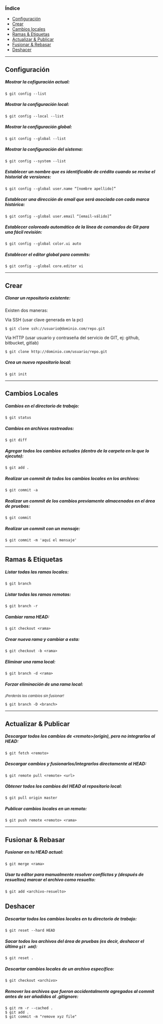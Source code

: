 
### Índice
* [Configuración](#configuración)
* [Crear](#crear)
* [Cambios locales](#cambios-locales)
* [Ramas & Etiquetas](#ramas--etiquetas)
* [Actualizar & Publicar](#actualizar--publicar)
* [Fusionar & Rebasar](#fusionar--rebasar)
* [Deshacer](#deshacer)

<hr>

## Configuración

##### Mostrar la cofiguración actual:
```
$ git config --list
```

##### Mostrar la configuración local:
```
$ git config --local --list
```

##### Mostrar la configuración global:
```
$ git config --global --list
```

##### Mostrar la configuración del sistema:
```
$ git config --system --list
```

##### Establecer un nombre que es identificable de crédito cuando se revise el historial de versiones:
```
$ git config --global user.name “[nombre apellido]”
```

##### Establecer una dirección de email que será asociada con cada marca histórica:
```
$ git config --global user.email “[email-válido]”
```

##### Establecer coloreado automático de la línea de comandos de Git para una fácil revisión:
```
$ git config --global color.ui auto
```

##### Establecer el editor global para commits:
```
$ git config --global core.editor vi
```

<hr>

## Crear

##### Clonar un repositorio existente:

Existen dos maneras:

Vía SSH (usar clave generada en la pc)

```
$ git clone ssh://usuario@dominio.com/repo.git
```

Vía HTTP (usar usuario y contraseña del servicio de GIT, ej: github, bitbucket, gitlab)

```
$ git clone http://dominio.com/usuario/repo.git
```

##### Crea un nuevo repositorio local:
```
$ git init
```

<hr>

## Cambios Locales

##### Cambios en el directorio de trabajo:
```
$ git status
```

##### Cambios en archivos rastreados:
```
$ git diff
```

##### Agregar todos los cambios actuales (dentro de la carpeta en la que lo ejecuto):
```
$ git add .
```

##### Realizar un commit de todos los cambios locales en los archivos:
```
$ git commit -a
```

##### Realizar un commit de los cambios previamente almacenados en el área de pruebas:
```
$ git commit
```

##### Realizar un commit con un mensaje:
```
$ git commit -m 'aquí el mensaje'
```

<hr>

## Ramas & Etiquetas

##### Listar todas las ramas locales:
```
$ git branch
```

##### Listar todas las ramas remotas:
```
$ git branch -r
```

##### Cambiar rama HEAD:
```
$ git checkout <rama>
```

##### Crear nueva rama y cambiar a esta:
```
$ git checkout -b <rama>
```

##### Eliminar una rama local:
```
$ git branch -d <rama>
```

##### Forzar eliminación de una rama local:
<em><sub>¡Perderás los cambios sin fusionar!</sub></em>
```
$ git branch -D <branch>
```

<hr>

## Actualizar & Publicar

##### Descargar todos los cambios de &lt;remoto&gt;(origin), pero no integrarlos al HEAD:
```
$ git fetch <remoto>
```

##### Descargar cambios y fusionarlos/integrarlos directamente al HEAD:
```
$ git remote pull <remote> <url>
```

##### Obtener todos los cambios del HEAD al repositorio local:
```
$ git pull origin master
```

##### Publicar cambios locales en un remoto:
```
$ git push remote <remoto> <rama>
```

<hr>

## Fusionar & Rebasar

##### Fusionar <rama> en tu HEAD actual:
```
$ git merge <rama>
```

##### Usar tu editor para manualmente resolver conflictos y (después de resueltos) marcar el archivo como resuelto:
```
$ git add <archivo-resuelto>
```

## Deshacer

##### Descartar todos los cambios locales en tu directorio de trabajo:
```
$ git reset --hard HEAD
```

##### Sacar todos los archivos del área de pruebas (es decir, deshacer el último `git add`):
```
$ git reset .
```

##### Descartar cambios locales de un archivo específico:
```
$ git checkout <archivo>
```

##### Remover los archivos que fueron accidentalmente agregados al commit antes de ser añadidos al .gitignore:
```
$ git rm -r --cached .
$ git add .
$ git commit -m "remove xyz file"
```
